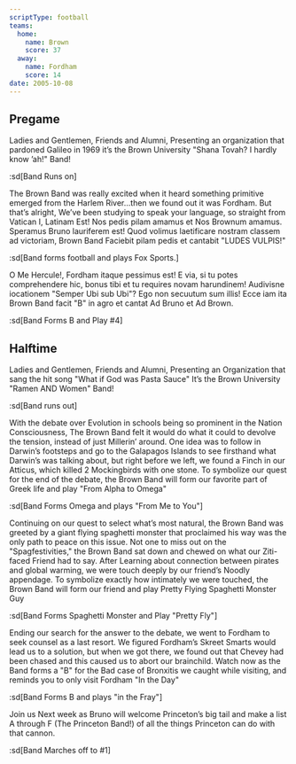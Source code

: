 ```yaml
---
scriptType: football
teams:
  home:
    name: Brown
    score: 37
  away:
    name: Fordham
    score: 14
date: 2005-10-08
---
```


## Pregame

Ladies and Gentlemen, Friends and Alumni, Presenting an organization that pardoned Galileo in 1969 it’s the Brown University "Shana Tovah? I hardly know ’ah!" Band!

:sd[Band Runs on]

The Brown Band was really excited when it heard something primitive emerged from the Harlem River…then we found out it was Fordham. But that’s alright, We’ve been studying to speak your language, so straight from Vatican I, Latinam Est! Nos pedis pilam amamus et Nos Brownum amamus. Speramus Bruno lauriferem est! Quod volimus laetificare nostram classem ad victoriam, Brown Band Faciebit pilam pedis et cantabit "LUDES VULPIS!"

:sd[Band forms football and plays Fox Sports.]

O Me Hercule!, Fordham itaque pessimus est! E via, si tu potes comprehendere hic, bonus tibi et tu requires novam harundinem! Audivisne iocationem "Semper Ubi sub Ubi"? Ego non secuutum sum illis! Ecce iam ita Brown Band facit "B" in agro et cantat Ad Bruno et Ad Brown.

:sd[Band Forms B and Play #4]

## Halftime

Ladies and Gentlemen, Friends and Alumni, Presenting an Organization that sang the hit song "What if God was Pasta Sauce" It’s the Brown University "Ramen AND Women" Band!

:sd[Band runs out]

With the debate over Evolution in schools being so prominent in the Nation Consciousness, The Brown Band felt it would do what it could to devolve the tension, instead of just Millerin’ around. One idea was to follow in Darwin’s footsteps and go to the Galapagos Islands to see firsthand what Darwin’s was talking about, but right before we left, we found a Finch in our Atticus, which killed 2 Mockingbirds with one stone. To symbolize our quest for the end of the debate, the Brown Band will form our favorite part of Greek life and play "From Alpha to Omega"

:sd[Band Forms Omega and plays "From Me to You"]

Continuing on our quest to select what’s most natural, the Brown Band was greeted by a giant flying spaghetti monster that proclaimed his way was the only path to peace on this issue. Not one to miss out on the "Spagfestivities," the Brown Band sat down and chewed on what our Ziti- faced Friend had to say. After Learning about connection between pirates and global warming, we were touch deeply by our friend’s Noodly appendage. To symbolize exactly how intimately we were touched, the Brown Band will form our friend and play Pretty Flying Spaghetti Monster Guy

:sd[Band Forms Spaghetti Monster and Play "Pretty Fly"]

Ending our search for the answer to the debate, we went to Fordham to seek counsel as a last resort. We figured Fordham’s Skreet Smarts would lead us to a solution, but when we got there, we found out that Chevey had been chased and this caused us to abort our brainchild. Watch now as the Band forms a "B" for the Bad case of Bronxitis we caught while visiting, and reminds you to only visit Fordham "In the Day"

:sd[Band Forms B and plays "in the Fray"]

Join us Next week as Bruno will welcome Princeton’s big tail and make a list A through F (The Princeton Band!) of all the things Princeton can do with that cannon.

:sd[Band Marches off to #1]
